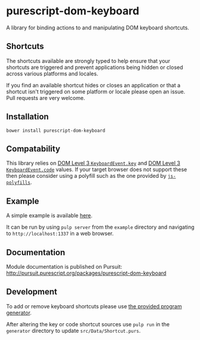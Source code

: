# purescript-dom-keyboard

A library for binding actions to and manipulating DOM keyboard shortcuts.

## Shortcuts

The shortcuts available are strongly typed to help ensure that your shortcuts
are triggered and prevent applications being hidden or closed across various
platforms and locales.

If you find an available shortcut hides or closes an application or that a
shortcut isn't triggered on some platform or locale please open an issue. Pull
requests are very welcome.

## Installation

```
bower install purescript-dom-keyboard
```

## Compatability

This library relies on
[DOM Level 3 `KeyboardEvent.key`](http://www.w3.org/TR/DOM-Level-3-Events-key/)
and [DOM Level 3 `KeyboardEvent.code`](http://www.w3.org/TR/DOM-Level-3-Events-code/)
values. If your target browser does not support these then please consider using
a polyfill such as the one provided by
[`js-polyfills`](https://github.com/inexorabletash/polyfill/blob/master/keyboard.md).

## Example

A simple example is available [here](example/src/Main.purs).

It can be run by using `pulp server` from the `example` directory and navigating
to `http://localhost:1337` in a web browser.

## Documentation

Module documentation is published on Pursuit:
http://pursuit.purescript.org/packages/purescript-dom-keyboard

## Development

To add or remove keyboard shortcuts please use
[the provided program generator](generator/src/Main.purs).

After altering the key or code shortcut sources use `pulp run` in the
`generator` directory to update `src/Data/Shortcut.purs`.

